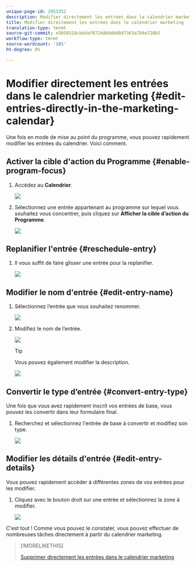 ```yaml
---
unique-page-id: 2953352
description: Modifier directement les entrées dans le calendrier marketing - Documents marketing - Documentation du produit
title: Modifier directement les entrées dans le calendrier marketing
translation-type: tm+mt
source-git-commit: e5050328cbddaf072dd60ddd8d7363a704e720b5
workflow-type: tm+mt
source-wordcount: '185'
ht-degree: 0%

---
```



# Modifier directement les entrées dans le calendrier marketing {#edit-entries-directly-in-the-marketing-calendar}

Une fois en mode de mise au point du programme, vous pouvez rapidement modifier les entrées du calendrier. Voici comment.

## Activer la cible d&#39;action du Programme {#enable-program-focus}

1. Accédez au **Calendrier**.

   ![](assets/2017-05-10-15-30-47-3.png)

1. Sélectionnez une entrée appartenant au programme sur lequel vous souhaitez vous concentrer, puis cliquez sur **Afficher la cible d’action du Programme**.

   ![](assets/image2014-10-20-13-3a16-3a7.png)

## Replanifier l&#39;entrée {#reschedule-entry}

1. Il vous suffit de faire glisser une entrée pour la replanifier.

   ![](assets/image2014-10-20-13-3a16-3a18.png)

## Modifier le nom d&#39;entrée {#edit-entry-name}

1. Sélectionnez l’entrée que vous souhaitez renommer.

   ![](assets/image2014-10-20-13-3a16-3a31.png)

1. Modifiez le nom de l’entrée.

   ![](assets/image2014-10-20-13-3a16-3a42.png)

   >[!TIP]
   >
   >Vous pouvez également modifier la description.
   >
   >![](assets/image2014-10-20-13-3a16-3a56.png)

## Convertir le type d’entrée {#convert-entry-type}

Une fois que vous avez rapidement inscrit vos entrées de base, vous pouvez les convertir dans leur formulaire final.

1. Recherchez et sélectionnez l&#39;entrée de base à convertir et modifiez son type.

   ![](assets/image2014-10-20-13-3a18-3a38.png)

## Modifier les détails d&#39;entrée {#edit-entry-details}

Vous pouvez rapidement accéder à différentes zones de vos entrées pour les modifier.

1. Cliquez avec le bouton droit sur une entrée et sélectionnez la zone à modifier.

   ![](assets/image2014-10-20-13-3a18-3a48.png)

C&#39;est tout ! Comme vous pouvez le constater, vous pouvez effectuer de nombreuses tâches directement à partir du calendrier marketing.

>[!MORELIKETHIS]
>
>[Supprimer directement les entrées dans le calendrier marketing](/help/marketo/product-docs/core-marketo-concepts/marketing-calendar/working-with-the-calendar/delete-entries-directly-in-the-marketing-calendar.md)
